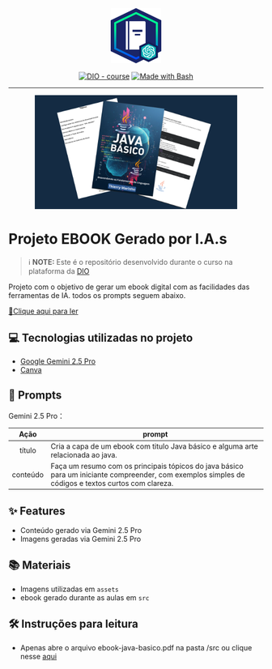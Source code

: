 <p align="center">
    <img width="100" src=".github/assets/banner.png">
</p>


<p align="center">
<a href="https://dio.me/"><img src="https://img.shields.io/badge/DIO-Course-28DA77?logo=youtube" alt="DIO - course"></a>
<a href="https://www.gnu.org/software/bash/" title="Go to Bash homepage"><img src="https://img.shields.io/badge/Prompt-Project-blue?logo=gnu-bash&amp;logoColor=white" alt="Made with Bash"></a></p>

-------


<p align="center">
<img 
    src="./assets/capa3.png"
    width="400"  
/>
</p>

# Projeto EBOOK Gerado por I.A.s


 > ℹ️ **NOTE:** Este é o repositório desenvolvido durante o curso na plataforma da [DIO](https://dio.me)

Projeto com o objetivo de gerar um ebook digital com as facilidades das ferramentas de IA. todos os prompts
seguem abaixo.

<a href="https://github.com/thierrysm/prompts-recipe-to-create-a-ebook/blob/main/src/ebook-java-basico.pdf" title="View PDF now"> 📕Clique aqui para ler</a>

## 💻 Tecnologias utilizadas no projeto

- [Google Gemini 2.5 Pro](https://gemini.google.com/) 
- [Canva](https://www.canva.com/)

## 🧠 Prompts


Gemini 2.5 Pro：

|   Ação   | prompt                                                                                                                                                                                                                                                                         |
| :------: | ------------------------------------------------------------------------------------------------------------------------------------------------------------------------------------------------------------------------------------------------------------------------------ |
|  título  | Cria a capa de um ebook com titulo Java básico e alguma arte relacionada ao java.                                                                                                                                                                                              |
| conteúdo | Faça um resumo com os principais tópicos do java básico para um iniciante compreender, com exemplos simples de códigos e textos curtos com clareza.                                                                                                                            |

## ✨ Features

- Conteúdo gerado via Gemini 2.5 Pro
- Imagens geradas via Gemini 2.5 Pro

## 📚 Materiais

- Imagens utilizadas em `assets`
- ebook gerado durante as aulas em `src`

## 🛠️ Instruções para leitura

 - Apenas abre o arquivo ebook-java-basico.pdf na pasta /src ou clique nesse <a href="https://github.com/thierrysm/prompts-recipe-to-create-a-ebook/blob/main/src/ebook-java-basico.pdf" title="View PDF now">aqui</a>
